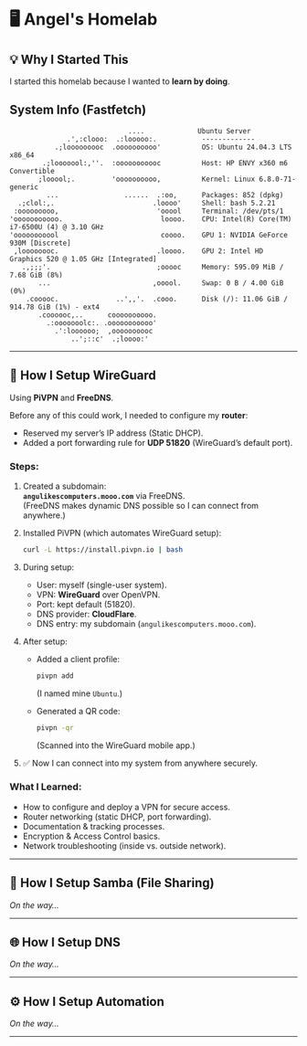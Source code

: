 # 🖥️ Angel's Homelab

## 💡 Why I Started This
I started this homelab because I wanted to **learn by doing**.

## System Info (Fastfetch)

```ansi
                             ....             Ubuntu Server
              .',:clooo:  .:looooo:.           -------------
           .;looooooooc  .oooooooooo'          OS: Ubuntu 24.04.3 LTS x86_64
        .;looooool:,''.  :ooooooooooc          Host: HP ENVY x360 m6 Convertible
       ;looool;.         'oooooooooo,          Kernel: Linux 6.8.0-71-generic
         ...                ......  .:oo,      Packages: 852 (dpkg)
  .;clol:,.                        .loooo'     Shell: bash 5.2.21
 :ooooooooo,                        'ooool     Terminal: /dev/pts/1
'ooooooooooo.                        loooo.    CPU: Intel(R) Core(TM) i7-6500U (4) @ 3.10 GHz
'ooooooooool                         coooo.    GPU 1: NVIDIA GeForce 930M [Discrete]
 ,loooooooc.                        .loooo.    GPU 2: Intel HD Graphics 520 @ 1.05 GHz [Integrated]
   .,;;;'.                          ;ooooc     Memory: 595.09 MiB / 7.68 GiB (8%)
       ...                         ,ooool.     Swap: 0 B / 4.00 GiB (0%)
    .cooooc.              ..',,'.  .cooo.      Disk (/): 11.06 GiB / 914.78 GiB (1%) - ext4
       .coooooc,..      coooooooooo.           
         .:ooooooolc:. .ooooooooooo'
           .':loooooo;  ,oooooooooc
               ..';::c'  .;loooo:'
```
---

## 🔐 How I Setup WireGuard

Using **PiVPN** and **FreeDNS**.

Before any of this could work, I needed to configure my **router**:
- Reserved my server’s IP address (Static DHCP).
- Added a port forwarding rule for **UDP 51820** (WireGuard’s default port).

### Steps:
1. Created a subdomain:  
   **`angulikescomputers.mooo.com`** via FreeDNS.  
   (FreeDNS makes dynamic DNS possible so I can connect from anywhere.)

2. Installed PiVPN (which automates WireGuard setup):  
   ```bash
   curl -L https://install.pivpn.io | bash
   ```

3. During setup:  
   - User: myself (single-user system).  
   - VPN: **WireGuard** over OpenVPN.  
   - Port: kept default (51820).  
   - DNS provider: **CloudFlare**.  
   - DNS entry: my subdomain (`angulikescomputers.mooo.com`).  

4. After setup:  
   - Added a client profile:  
     ```bash
     pivpn add
     ```  
     (I named mine `Ubuntu`.)

   - Generated a QR code:  
     ```bash
     pivpn -qr
     ```  
     (Scanned into the WireGuard mobile app.)

5. ✅ Now I can connect into my system from anywhere securely.

### What I Learned:
- How to configure and deploy a VPN for secure access.  
- Router networking (static DHCP, port forwarding).  
- Documentation & tracking processes.  
- Encryption & Access Control basics.  
- Network troubleshooting (inside vs. outside network).  

---

## 📂 How I Setup Samba (File Sharing)  
_On the way…_

---

## 🌐 How I Setup DNS  
_On the way…_

---

## ⚙️ How I Setup Automation  
_On the way…_

---
